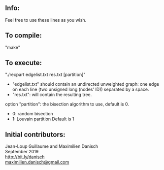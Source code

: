 
## Info:

Feel free to use these lines as you wish.

## To compile:

"make"

## To execute:

"./recpart edgelist.txt res.txt [partition]"
- "edgelist.txt" should contain an undirected unweighted graph: one edge on each line (two unsigned long (nodes' ID)) separated by a space.
- "res.txt": will contain the resulting tree.

option "partition": the bisection algorithm to use, default is 0.
- 0: random bisection
- 1: Louvain partition
Default is 1

## Initial contributors:
Jean-Loup Guillaume and Maximilien Danisch  
September 2019  
http://bit.ly/danisch  
maximilien.danisch@gmail.com

